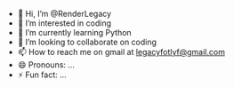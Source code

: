 - 👋 Hi, I’m @RenderLegacy
- 👀 I’m interested in coding
- 🌱 I’m currently learning Python
- 💞️ I’m looking to collaborate on coding
- 📫 How to reach me on gmail at legacyfotlyf@gmail.com
- 😄 Pronouns: ...
- ⚡ Fun fact: ...

<!---
RenderLegacy/RenderLegacy is a ✨ special ✨ repository because its `README.md` (this file) appears on your GitHub profile.
You can click the Preview link to take a look at your changes.
--->
